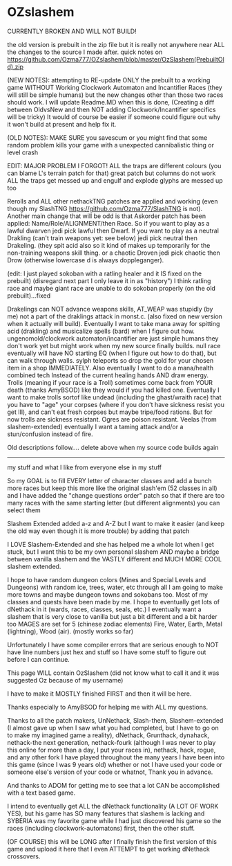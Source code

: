 # OZslashem

CURRENTLY BROKEN AND WILL NOT BUILD!

the old version is prebuilt in the zip file but it is really not anywhere near ALL the changes to the source I made after.
quick notes on https://github.com/Ozma777/OZslashem/blob/master/OzSlashem(PrebuiltOld).zip

(NEW NOTES):
 attempting to RE-update ONLY the prebuilt to a working game WITHOUT Working Clockwork Automaton and Incantifier Races 
  (they will still be simple humans) but the new changes other than those two races should work.
  I will update Readme.MD when this is done,
  (Creating a diff between OldvsNew and then NOT adding Clockwork/Incantifier specifics will be tricky)
  It would of course be easier if someone could figure out why it won't build at present and help fix it.
 
(OLD NOTES):
MAKE SURE you savescum or you might find that some random problem kills your game with a unexpected cannibalistic thing or level crash

EDIT: MAJOR PROBLEM I FORGOT! ALL the traps are different colours (you can blame L's terrain patch for that)
great patch but columns do not work ALL the traps get messed up and engulf and explode glyphs are messed up too

Rerolls and ALL other nethackTNG patches are applied and working (even though my SlashTNG https://github.com/Ozma777/SlashTNG is not).
Another main change that will be odd is that Askorder patch has been applied:
Name/Role/ALIGNMENT/then Race.
So if you want to play as a lawful dwarven jedi pick lawful then Dwarf.
If you want to play as a neutral Drakling (can't train weapons yet: see below) jedi pick neutral then Drakeling.
(they spit acid also so it kind of makes up temporarily for the non-training weapons skill thing.
or a chaotic Droven jedi pick chaotic then Drow (otherwise lowercase d is always doppleganger).

(edit: I just played sokoban with a ratling healer and it IS fixed on the prebuilt)
(disregard next part I only leave it in as "history")
I think ratling race and maybe giant race are unable to do sokoban properly (on the old prebuilt)...fixed

Drakelings can NOT advance weapons skills, AT_WEAP was stupidly (by me) not a part of the draklings attack in monst.c.
(also fixed on new version when it actually will build).
Eventually I want to take mana away for spitting acid (drakling) and musicalize spells (bard) when I figure out how.
ungenomold/clockwork automaton/incantifier are just simple humans they don't work yet but might work when my new source finally builds.
null race eventually will have NO starting EQ (when I figure out how to do that), but can walk through walls.
sylph teleports so drop the gold for your chosen item in a shop IMMEDIATELY. Also eventually I want to do a mana/health combined tech
Instead of the current healing hands AND draw energy.
Trolls (meaning if your race is a Troll) sometimes come back from YOUR death (thanks AmyBSOD) like they would if you had killed one.
Eventually I want to make trolls sortof like undead (including the ghast/wraith race) that you have to "age" your corpses (where if you 
don't have sickness resist you get Ill), and can't eat fresh corpses but maybe tripe/food rations. 
But for now trolls are sickness resistant.
Ogres are poison resistant.
Veelas (from slashem-extended) eventually I want a taming attack and/or a stun/confusion instead of fire.

Old descriptions follow.... delete above when my source code builds again
_____________________________________________________________________________________________________________
my stuff and what I like from everyone else in my stuff

So my GOAL is to fill EVERY letter of character classes and add a bunch more races but keep this more like the original slash'em
(52 classes in all) and I have added the "change questions order" patch so that if there are too many races with the same
starting letter (but different alignments) you can select them

Slashem Extended added a-z and A-Z but I want to make it easier (and keep the old way even though it is more trouble) by
adding that patch

I LOVE Slashem-Extended and she has helped me a whole lot when I get stuck, but I want this to be my own personal slashem
AND maybe a bridge between vanilla slashem and the VASTLY different and MUCH MORE COOL slashem extended.

I hope to have random dungeon colors (Mines and Special Levels and Dungeons) with random ice, trees, water, etc through all
I am going to make more towns and maybe dungeon towns and sokobans too.
Most of my classes and quests have been made by me.
I hope to eventually get lots of dNethack in it (wards, races, classes, seals, etc.)
I eventually want a slashem that is very close to vanilla but just a bit different and a bit harder too
MAGES are set for 5 (chinese zodiac elements) Fire, Water, Earth, Metal (lightning), Wood (air). (mostly works so far)

Unfortunately I have some compiler errors that are serious enough to NOT have line numbers just hex and stuff so I have some stuff
to figure out before I can continue.

This page WILL contain OzSlashem (did not know what to call it and it was suggested Oz because of my username)

I have to make it MOSTLY finished FIRST and then it will be here.

Thanks especially to AmyBSOD for helping me with ALL my questions.

Thanks to all the patch makers, UnNethack, Slash-them, Slashem-extended (I almost gave up when I saw what you had completed, but I have to go on to make my imagined game a reality), dNethack, Grunthack, dynahack, nethack-the next generation, nethack-fourk (although I was never to play this online for more than a day, I put your races in), nethack, hack, rogue, and any other fork I have played throughout the many years I have been into this game (since I was 9 years old) whether or not I have used your code or someone else's version of your code or whatnot, Thank you in advance.

And thanks to ADOM for getting me to see that a lot CAN be accomplished with a text based game.

I intend to eventually get ALL the dNethack functionality (A LOT OF WORK YES), but his game has SO many features that slashem is lacking and SYBERIA was my favorite game while I had just discovered his game so the races (including clockwork-automatons) first, then the other stuff.

(OF COURSE) this will be LONG after I finally finish the first version of this game and upload it here that I even ATTEMPT to get working dNethack crossovers.
